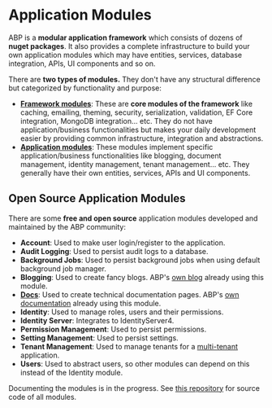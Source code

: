# Application Modules

ABP is a **modular application framework** which consists of dozens of **nuget packages**. It also provides a complete infrastructure to build your own application modules which may have entities, services, database integration, APIs, UI components and so on.

There are **two types of modules.** They don't have any structural difference but categorized by functionality and purpose:

* [**Framework modules**](https://github.com/abpframework/abp/tree/master/framework/src): These are **core modules of the framework** like caching, emailing, theming, security, serialization, validation, EF Core integration, MongoDB integration... etc. They do not have application/business functionalities but makes your daily development easier by providing common infrastructure, integration and abstractions.
* [**Application modules**](https://github.com/abpframework/abp/tree/master/modules): These modules implement specific application/business functionalities like blogging, document management, identity management, tenant management... etc. They generally have their own entities, services, APIs and UI components.

## Open Source Application Modules

There are some **free and open source** application modules developed and maintained by the ABP community:

* **Account**: Used to make user login/register to the application.
* **Audit Logging**: Used to persist audit logs to a database.
* **Background Jobs**: Used to persist background jobs when using default background job manager.
* **Blogging**: Used to create fancy blogs. ABP's [own blog](https://abp.io/blog/abp/) already using this module.
* [**Docs**](Docs.md): Used to create technical documentation pages. ABP's [own documentation](https://abp.io/documents/) already using this module.
* **Identity**: Used to manage roles, users and their permissions.
* **Identity Server**: Integrates to IdentityServer4.
* **Permission Management**: Used to persist permissions.
* **Setting Management**: Used to persist settings.
* **Tenant Management**: Used to manage tenants for a [multi-tenant](../Multi-Tenancy.md) application.
* **Users**: Used to abstract users, so other modules can depend on this instead of the Identity module.

Documenting the modules is in the progress. See [this repository](https://github.com/abpframework/abp/tree/master/modules) for source code of all modules.